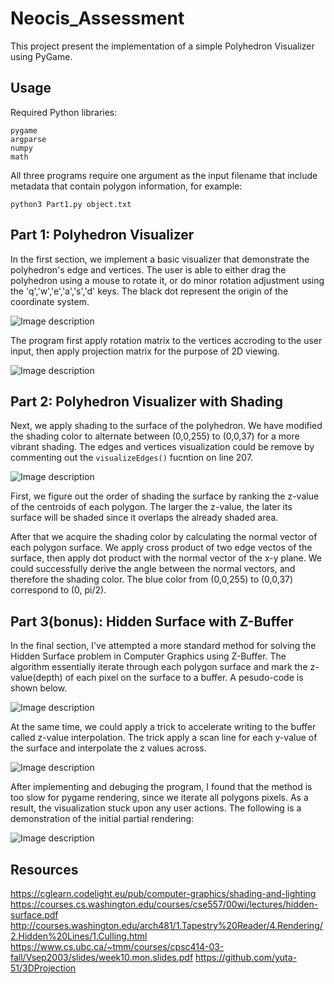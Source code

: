 # Neocis_Assessment

This project present the implementation of a simple Polyhedron Visualizer using PyGame.

## Usage

Required Python libraries:
```shell
pygame
argparse
numpy
math
```
All three programs require one argument as the input filename that include metadata that contain polygon information, for example:
```shell
python3 Part1.py object.txt
```

## Part 1: Polyhedron Visualizer

In the first section, we implement a basic visualizer that demonstrate the polyhedron's edge and vertices. The user is able to either drag the polyhedron using a mouse to rotate it, or do minor rotation adjustment using the 'q','w','e','a','s','d' keys. The black dot represent the origin of the coordinate system.

![Image description](part1Demo.png)

The program first apply rotation matrix to the vertices accroding to the user input, then apply projection matrix for the purpose of 2D viewing. 

![Image description](part1Princeple.PNG)

## Part 2: Polyhedron Visualizer with Shading

Next, we apply shading to the surface of the polyhedron. We have modified the shading color to alternate between (0,0,255) to (0,0,37) for a more vibrant shading. The edges and vertices visualization could be remove by commenting out the `visualizeEdges()` fucntion on line 207.

![Image description](part2Demo.PNG)

First, we figure out the order of shading the surface by ranking the z-value of the centroids of each polygon. The larger the z-value, the later its surface will be shaded since it overlaps the already shaded area. 

After that we acquire the shading color by calculating the normal vector of each polygon surface. We apply cross product of two edge vectos of the surface, then apply dot product with the normal vector of the x-y plane. We could successfully derive the angle between the normal vectors, and therefore the shading color. The blue color from (0,0,255) to (0,0,37) correspond to (0, pi/2).

## Part 3(bonus): Hidden Surface with Z-Buffer

In the final section, I've attempted a more standard method for solving the Hidden Surface problem in Computer Graphics using Z-Buffer. The algorithm essentially iterate through each polygon surface and mark the z-value(depth) of each pixel on the surface to a buffer. A pesudo-code is shown below.

![Image description](part3zbuffer.PNG)

At the same time, we could apply a trick to accelerate writing to the buffer called z-value interpolation. The trick apply a scan line for each y-value of the surface and interpolate the z values across. 

![Image description](part3zbuffer2.PNG)

After implementing and debuging the program, I found that the method is too slow for pygame rendering, since we iterate all polygons pixels. As a result, the visualization stuck upon any user actions. The following is a demonstration of the initial partial rendering:

![Image description](part3Demo.PNG)

## Resources
https://cglearn.codelight.eu/pub/computer-graphics/shading-and-lighting
https://courses.cs.washington.edu/courses/cse557/00wi/lectures/hidden-surface.pdf
http://courses.washington.edu/arch481/1.Tapestry%20Reader/4.Rendering/2.Hidden%20Lines/1.Culling.html
https://www.cs.ubc.ca/~tmm/courses/cpsc414-03-fall/Vsep2003/slides/week10.mon.slides.pdf
https://github.com/yuta-51/3DProjection

